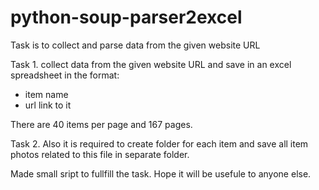 # python-soup-parser2excel

Task is to collect and parse data from the given website URL

Task 1. collect data from the given website URL and save in an excel spreadsheet in the format:
- item name
- url link to it

There are 40 items per page and 167 pages.

Task 2. Also it is required to create folder for each item and save all item photos related to this file in separate folder.

Made small sript to fullfill the task. 
Hope it will be usefule to anyone else.
